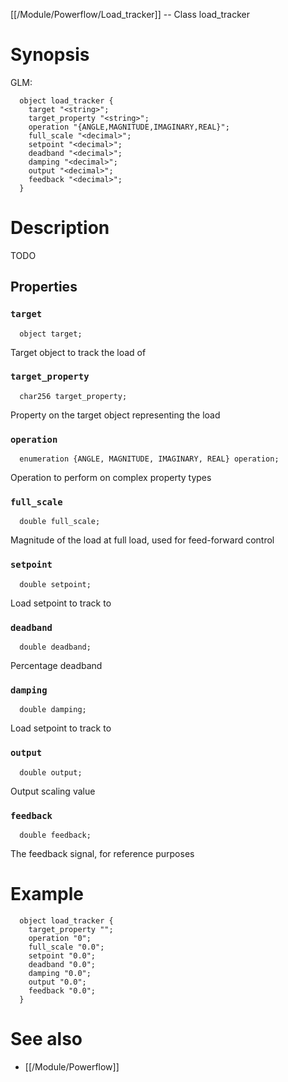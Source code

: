 [[/Module/Powerflow/Load_tracker]] -- Class load_tracker

# Synopsis
GLM:
~~~
  object load_tracker {
    target "<string>";
    target_property "<string>";
    operation "{ANGLE,MAGNITUDE,IMAGINARY,REAL}";
    full_scale "<decimal>";
    setpoint "<decimal>";
    deadband "<decimal>";
    damping "<decimal>";
    output "<decimal>";
    feedback "<decimal>";
  }
~~~

# Description

TODO

## Properties

### `target`
~~~
  object target;
~~~

Target object to track the load of

### `target_property`
~~~
  char256 target_property;
~~~

Property on the target object representing the load

### `operation`
~~~
  enumeration {ANGLE, MAGNITUDE, IMAGINARY, REAL} operation;
~~~

Operation to perform on complex property types

### `full_scale`
~~~
  double full_scale;
~~~

Magnitude of the load at full load, used for feed-forward control

### `setpoint`
~~~
  double setpoint;
~~~

Load setpoint to track to

### `deadband`
~~~
  double deadband;
~~~

Percentage deadband

### `damping`
~~~
  double damping;
~~~

Load setpoint to track to

### `output`
~~~
  double output;
~~~

Output scaling value

### `feedback`
~~~
  double feedback;
~~~

The feedback signal, for reference purposes

# Example

~~~
  object load_tracker {
    target_property "";
    operation "0";
    full_scale "0.0";
    setpoint "0.0";
    deadband "0.0";
    damping "0.0";
    output "0.0";
    feedback "0.0";
  }
~~~

# See also
* [[/Module/Powerflow]]

